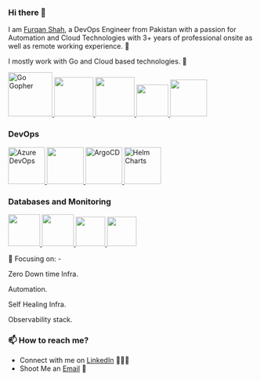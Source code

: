### Hi there 👋

I am [Furqan Shah](https://www.linkedin.com/in/syed-furqan-shah-9a39b655), a DevOps Engineer from Pakistan with a passion for Automation and Cloud Technologies with 3+ years of professional onsite as well as remote working experience. 🎯

I mostly work with Go and Cloud based technologies. 🚀


<p float="left">
  <a href="https://go.dev/" target="_blank">
    <img src="https://blog.golang.org/gopher/gopher.png" height="90" alt="Go Gopher" />
  </a>

  <a href="https://www.docker.com/" target="_blank" >
    <img src="https://raw.githubusercontent.com/itsksaurabh/itsksaurabh/master/assets/docker.gif"  height="80" /> 
  </a>
  
  <a href="https://kubernetes.io/" target="_blank">
  <img src="https://raw.githubusercontent.com/itsksaurabh/itsksaurabh/master/assets/kubernetes.gif" height="80" /> 
  </a> 
  
  <a href="https://docs.gitlab.com/ee/ci/" target="_blank" >
    <img src="https://raw.githubusercontent.com/itsksaurabh/itsksaurabh/master/assets/cicd.gif"  height="65" />
  </a>
  
  <a href="https://grpc.io/" target="_blank" >
    <img src="https://raw.githubusercontent.com/itsksaurabh/itsksaurabh/master/assets/grpc.gif"  height="75" />
  </a>
  
### DevOps
  
 <p float="left">
  <a href="https://azure.microsoft.com/en-us/services/devops/" target="_blank">
    <img src="https://learn.microsoft.com/en-us/media/logos/logo-ms.svg" height="75" alt="Azure DevOps" />
  </a>
   
  <a href="https://aws.amazon.com/" target="_blank" >
    <img src="https://raw.githubusercontent.com/itsksaurabh/itsksaurabh/master/assets/aws.gif"  height="75" />
  </a>
  <!-- ArgoCD -->
  <a href="https://argo-cd.readthedocs.io/" target="_blank">
    <img src="https://raw.githubusercontent.com/argoproj/argoproj/main/docs/assets/argo.png" height="75" alt="ArgoCD" />
  </a> 

  <!-- Helm Charts -->
  <a href="https://helm.sh/" target="_blank">
    <img src="https://helm.sh/img/helm.svg" height="75" alt="Helm Charts" />
  </a>
   
 </p>
  
### Databases and Monitoring
  
  <a href="https://prometheus.io/" target="_blank" >
    <img src="https://raw.githubusercontent.com/itsksaurabh/itsksaurabh/master/assets/prometheus.gif" height="65" />
  </a>
  <a href="https://grafana.com/" target="_blank">
    <img src="https://raw.githubusercontent.com/itsksaurabh/itsksaurabh/master/assets/grafana.gif" height="65" />
  </a>
    <a href="https://www.postgresql.org" target="_blank" >
    <img src="https://www.postgresql.org/media/img/about/press/elephant.png" height="60" />
  </a>
  </a>
    <a href="https://www.mongodb.com/" target="_blank" >
    <img src="https://www.logolynx.com/images/logolynx/cf/cf72126a3551b816d617a06ffb01388b.png" height="60" />
  </a>
  
</p>

 👀 Focusing on: -

Zero Down time Infra.

Automation.

Self Healing Infra.

Observability stack.

### 📫 How to reach me?

 - Connect with me on [LinkedIn](https://www.linkedin.com/in/syed-furqan-shah-9a39b655) 👨🏻‍💻
 - Shoot Me an [Email](mailto:shahsyed216@gmail.com) 💌
